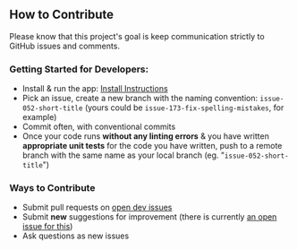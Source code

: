## How to Contribute

Please know that this project's goal is keep communication strictly to GitHub issues and comments.

### Getting Started for Developers:

- Install & run the app: [Install Instructions](https://github.com/avidrucker/autofocus-exp/blob/master/docs/how-to-install.md)
- Pick an issue, create a new branch with the naming convention: `issue-052-short-title` (yours could be `issue-173-fix-spelling-mistakes`, for example)
- Commit often, with conventional commits
- Once your code runs **without any linting errors** & you have written **appropriate unit tests** for the code you have written, push to a remote branch with the same name as your local branch (eg. "`issue-052-short-title`")

### Ways to Contribute
- Submit pull requests on [open dev issues](https://github.com/avidrucker/autofocus-exp/issues?utf8=%E2%9C%93&q=is%3Aopen+is%3Aissue+milestone%3Amvp-demo+label%3Adevelopment+)
- Submit **new** suggestions for improvement (there is currently [an open issue for this](https://github.com/avidrucker/autofocus-exp/issues/176))
- Ask questions as new issues
